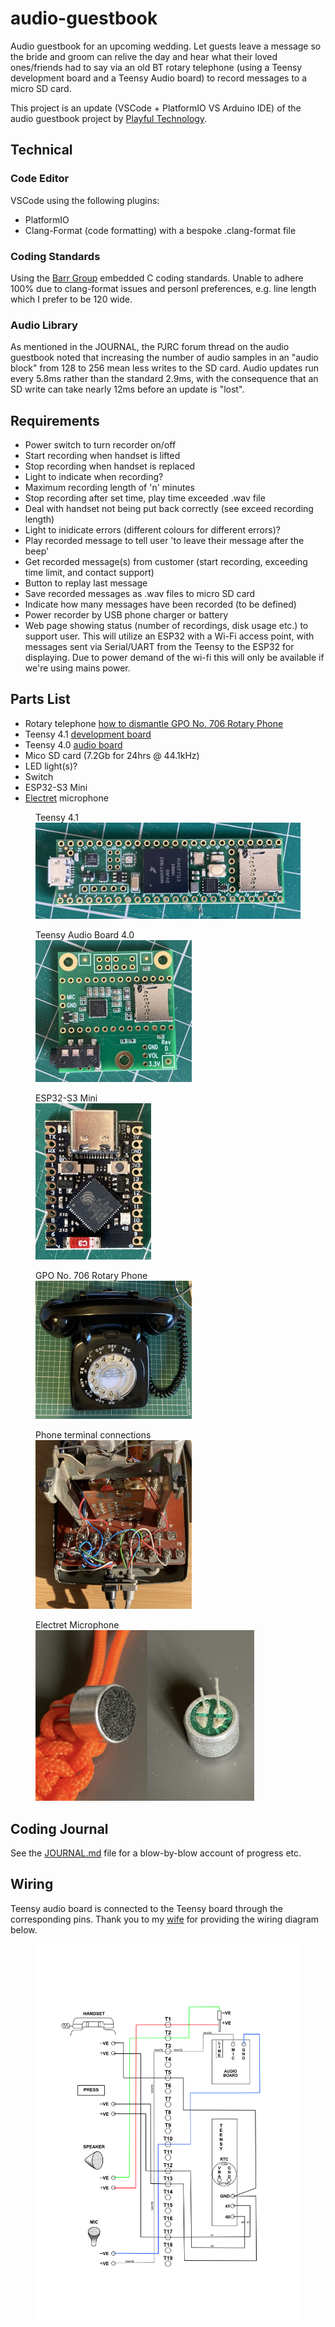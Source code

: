 # audio-guestbook
Audio guestbook for an upcoming wedding.  Let guests leave a message so the bride and groom can relive the day and hear what their loved ones/friends had to say via an old BT rotary telephone (using a Teensy development board and a Teensy Audio board) to record messages to a micro SD card.

This project is an update (VSCode + PlatformIO VS Arduino IDE) of the audio guestbook project by [Playful Technology](https://github.com/playfultechnology/audio-guestbook).

## Technical 

### Code Editor
VSCode using the following plugins:
  * PlatformIO
  * Clang-Format (code formatting) with a bespoke .clang-format file

### Coding Standards
Using the [Barr Group](https://barrgroup.com/sites/default/files/barr_c_coding_standard_2018.pdf) embedded C coding standards. Unable to adhere 100% due to clang-format issues and personl preferences, e.g. line length which I prefer to be 120 wide.

### Audio Library
As mentioned in the JOURNAL, the PJRC forum thread on the audio guestbook noted that increasing the number of audio samples in an "audio block" from 128 to 256 mean less writes to the SD card. Audio updates run every 5.8ms rather than the standard 2.9ms, with the consequence that an SD write can take nearly 12ms before an update is "lost".

## Requirements
- Power switch to turn recorder on/off
- Start recording when handset is lifted
- Stop recording when handset is replaced
- Light to indicate when recording?
- Maximum recording length of 'n' minutes
- Stop recording after set time, play time exceeded .wav file
- Deal with handset not being put back correctly (see exceed recording length)
- Light to inidicate errors (different colours for different errors)?
- Play recorded message to tell user 'to leave their message after the beep'
- Get recorded message(s) from customer (start recording, exceeding time limit, and contact support)
- Button to replay last message
- Save recorded messages as .wav files to micro SD card
- Indicate how many messages have been recorded (to be defined)
- Power recorder by USB phone charger or battery
- Web page showing status (number of recordings, disk usage etc.) to support user. This will utilize an ESP32 with a Wi-Fi access point, with messages sent via Serial/UART from the Teensy to the ESP32 for displaying. Due to power demand of the wi-fi this will only be available if we're using mains power.

## Parts List
- Rotary telephone [how to dismantle GPO No. 706 Rotary Phone](https://www.britishtelephones.com/t706dismantle.htm)
- Teensy 4.1 [development board](https://www.pjrc.com/teensy/pinout.html)
- Teensy 4.0 [audio board](https://www.pjrc.com/store/teensy3_audio.html)
- Mico SD card (7.2Gb for 24hrs @ 44.1kHz)
- LED light(s)?
- Switch
- ESP32-S3 Mini
- [Electret](https://en.wikipedia.org/wiki/Electret_microphone) microphone

<figure>
  <figcaption>Teensy 4.1</figcaption>
  <img
  src="./images/teensy4-1.jpeg"
  alt="Teensy 4.1 Development Board">
</figure>

<figure>
  <figcaption>Teensy Audio Board 4.0</figcaption>
  <img
  src="./images/teensy-audio.jpeg"
  alt="Teensy 4.0 Audio Board">
</figure>

<figure>
  <figcaption>ESP32-S3 Mini</figcaption>
  <img
  src="./images/esp32-s3-mini.jpeg"
  alt="ESP32-S3 Mini Development Board">
</figure>

<figure>
  <figcaption>GPO No. 706 Rotary Phone</figcaption>
  <img
  src="./images/phone.png"
  alt="GPO No. 706 Rotary Phone">
</figure>

<figure>
  <figcaption>Phone terminal connections</figcaption>
  <img
  src="./images/connections.jpeg"
  alt="Phone terminal connections">
</figure>

<figure>
  <figcaption>Electret Microphone</figcaption>
  <img
  src="./images/electric-mic.jpg"
  style="width: 350px;" 
  alt="Electret Microphone">
</figure>

## Coding Journal
See the [JOURNAL.md](JOURNAL.md) file for a blow-by-blow account of progress etc.

## Wiring
Teensy audio board is connected to the Teensy board through the corresponding pins.  Thank you to my [wife](https://www.redbubble.com/people/quirkytales/shop?artistUserName=quirkytales&collections=1925754&iaCode=all-departments&sortOrder=relevant) for providing the wiring diagram below.

<figure>
  <img
  src="./images/wiring-diagram.png"
  style="height: 600px;" 
  alt="Wiring Diagram">
</figure>

